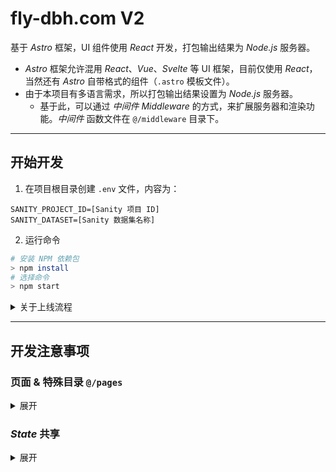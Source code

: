 # fly-dbh.com V2

基于 _Astro_ 框架，UI 组件使用 _React_ 开发，打包输出结果为 _Node.js_ 服务器。

- _Astro_ 框架允许混用 _React_、_Vue_、_Svelte_ 等 UI 框架，目前仅使用 _React_，当然还有 _Astro_ 自带格式的组件（`.astro` 模板文件）。
- 由于本项目有多语言需求，所以打包输出结果设置为 _Node.js_ 服务器。
    - 基于此，可以通过 _中间件 Middleware_ 的方式，来扩展服务器和渲染功能。_中间件_ 函数文件在 `@/middleware` 目录下。

---

## 开始开发

1. 在项目根目录创建 `.env` 文件，内容为：

```dotenv
SANITY_PROJECT_ID=[Sanity 项目 ID]
SANITY_DATASET=[Sanity 数据集名称]
```

2. 运行命令

```bash
# 安装 NPM 依赖包
> npm install
# 选择命令
> npm start
```

<details>
<summary>关于上线流程</summary>

可直接通过 `npm start` 命令触发上线流程。

线上版本使用 _Docker_ 镜像部署发布，打包流程是在 _Docker_ 容器内完成的。

- 代码库根目录下的各 `Dockerfile` 文件为对应的 _Docker_ 镜像生成文件，供线上生产环境使用。
- 如果要更改生产环境发布流程，只需修改 `Dockerfile`。
- 设置 _Docker_ 时，需要添加上述的环境变量：
    - 在 _Docker_ 镜像构建时，会有 `astro build` 流程，此时需要用到上述环境变量。

</details>

---

## 开发注意事项

### 页面 & 特殊目录 `@/pages`

<details>
<summary>展开</summary>

该目录下的 `.astro` 文件，会自动地根据目录结构，生成网站路由结构，如：

- `@/pages/index.astro` 对应首页 `/`
- `@/pages/sale.astro` 对应二级页面 `/sale`
- `@/pages/support/index.astro` 对应二级页面 `/support`

所有的页面，以及暴露的接口请求（_Astro_ 称其为 `endpoint`）均放在 `@/pages` 目录下。

**除非** 该目录或文件的名称称以 `_` 为开头，这些目录和文件不会生成路由结构。

因此，如果需要在 `@/pages/` 下存放模板或者素材，请以 `_` 为开头命名，如：

- `@/pages/home/_components/footer.tsx`
- `@/pages/videos/_assets/youtube.svg`

另外，`@/pages` 下的第一级目录，如果名称和语言 ID 相同，则会被视为该语种的特殊模板目录。

- 当前所有语言会使用相同的模板文件，如访问日文版 `/ja/cases` 时，也会使用 `@/pages/cases/index.astro` 作为模板文件。
- 如果存在 `@/pages/ja/cases/index.astro` 文件，访问这一 URL 时则会使用该文件作为模板文件，以此可以完全区分不同语言的渲染结果。

有关 _Astro_ 的页面和路由的详细规则，请见[官方开发文档](https://docs.astro.build/en/basics/astro-pages/)。

</details>

### _State_ 共享

<details>
<summary>展开</summary>

在 _Astro_ 框架下，_React_ 组件之间没有联系，是不属于同一个根组件的，故使用 _Context_ 之类的方案共享 _State_ 这样的方式行不通。

根据 _Astro_ 官方的建议，如果有这样的需求，可采用 `nanostores` 来开发。可查阅 [参考文档](https://docs.astro.build/en/recipes/sharing-state-islands/)。

本代码库已安装有 `nanostores`。

</details>
